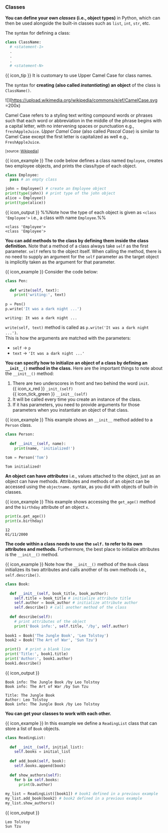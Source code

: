 ### Classes

**You can define your own _classes_ (i.e., object types)** in Python, which can then be used alongside the built-in classes such as `list`, `int`, `str`, etc.

The syntax for defining a class:
```python
class ClassName:
  # <statement-1>
  .
  .
  .
  # <statement-N>
```
{{ icon_tip }} It is customary to use <trigger trigger="click" for="modal:classes-camelcase">Upper Camel Case</trigger> for class names.

The syntax for **creating (also called _instantiating_) an object** of the class is `ClassName()`.

<modal header="CamelCase" id="modal:classes-camelcase">

![](https://upload.wikimedia.org/wikipedia/commons/e/ef/CamelCase.svg =200x)<br>

Camel Case refers to a styling text writing compound words or phrases such that each word or abbreviation in the middle of the phrase begins with a capital letter, with no intervening spaces or punctuation e.g., `freshAppleJuice`. _Upper Camel Case_ (also called _Pascal Case_) is similar to Camel Case except the first letter is capitalized as well e.g., `FreshAppleJuice`.

<sub>[source: [Wikipedia](https://en.wikipedia.org/wiki/Camel_case)]</sub>
</modal>

<box> 

{{ icon_example }} The code below defines a class named `Employee`, creates two employee objects, and prints the class/type of each object.

```python
class Employee:
  pass # an empty class

john = Employee() # create an Employee object
print(type(john)) # print type of the john object
alice = Employee()
print(type(alice))
```
{{ icon_output }} %%Note how the type of each object is given as `<class 'Employee'>` i.e., a class with name `Employee`.%%
```
<class 'Employee'>
<class 'Employee'>
```
</box>

**You can add methods to the class by defining them inside the class definition.** Note that a method of a class always take `self` as the first parameter. `self` refers to the object itself. When calling the method, there is no need to supply an argument for the `self` parameter as the target object is implicitly taken as the argument for that parameter.

<box> 

{{ icon_example }} Consider the code below:

<include src="inputOutput.md" boilerplate> 
<span id="input">

```python
class Pen:
  
  def write(self, text):
    print('writing:', text)
    
p = Pen()
p.write('It was a dark night ...')
```
</span>
<span id="output">

```{.no-line-numbers}
writing: It was a dark night ...
```
</span>
</include>

`write(self, text)` method is called as `p.write('It was a dark night ...')`.<br>
This is how the arguments are matched with the parameters: 
* `self` → `p`
* `text` → `'It was a dark night ...'`

</box>

**You can specify how to initialize an object of a class by defining an `__init__()` method in the class.** Here are the important things to note about the `__init__()` method: 
1. There are two underscores in front and two behind the word `init`.<br>
   {{ icon_x_red }} `_init_(self)`<br>
   {{ icon_tick_green }} `__init__(self)`
1. It will be called every time you create an instance of the class.
1. If it has parameters, you need to provide arguments for those parameters when you instantiate an object of that class.

<box> 

{{ icon_example }} This example shows an `__init__` method added to a `Person` class.

<include src="inputOutput.md" boilerplate> 
<span id="input">

```python
class Person:
  
  def __init__(self, name):
    print(name, 'initialized!')
    
tom = Person('Tom')
```
</span>
<span id="output">

```{.no-line-numbers}
Tom initialized!
```
</span>
</include>

</box>

**An object can have _attributes_** i.e., values attached to the object, just as an object can have methods. Attributes and methods of an object can be accessed using the `objectname.` syntax, as you did with objects of built-in classes.

<box> 

{{ icon_example }} This example shows accessing the `get_age()` method and the `birthday` attribute of an object `x`.

<include src="inputOutput.md" boilerplate> 
<span id="input">

```python
print(x.get_age())
print(x.birthday)
```
</span>
<span id="output">

```{.no-line-numbers}
12
01/11/2000
```
</span>
</include>

</box>

**The code within a class needs to use the `self.` to refer to its own attributes and methods.** Furthermore, the best place to initialize attributes is the `__init__()` method.

<box> 

{{ icon_example }} Note how the `__init__()` method of the `Book` class initializes its two attributes and calls another of its own methods i.e., `self.describe()`.

```python
class Book:
  
  def __init__(self, book_title, book_author):
    self.title = book_title # initialize attribute title
    self.author = book_author # initialize attribute author
    self.describe() # call another method of the class
    
  def describe(self):
    # print attributes of the object
    print('Book info:', self.title, '/by', self.author) 
    
book1 = Book('The Jungle Book', 'Leo Tolstoy')
book2 = Book('The Art of War', 'Sun Tzu')

print()  # print a blank line
print('Title:', book1.title) 
print('Author:', book1.author)
book1.describe()
```
{{ icon_output }}
```
Book info: The Jungle Book /by Leo Tolstoy
Book info: The Art of War /by Sun Tzu

Title: The Jungle Book
Author: Leo Tolstoy
Book info: The Jungle Book /by Leo Tolstoy
```
</box>

**You can get your classes to work with each other.**

<box> 

{{ icon_example }} In this example we define a `ReadingList` class that can store a list of `Book` objects.

```python
class ReadingList:
  
  def __init__(self, initial_list):
    self.books = initial_list
    
  def add_book(self, book):
    self.books.append(book)
    
  def show_authors(self):
    for b in self.books:
      print(b.author)
      
my_list = ReadingList([book1]) # book1 defined in a previous example 
my_list.add_book(book2) # book2 defined in a previous example
my_list.show_authors()
```
{{ icon_output }}
```
Leo Tolstoy
Sun Tzu
```
</box>

<include src="exercisePanel.md" boilerplate var-title="Create `StockItem` Class" var-file="e-createStockItemClass.md" />
<include src="exercisePanel.md" boilerplate var-title="`StockItem` with Price" var-file="e-stockItemWithPrice.md" />